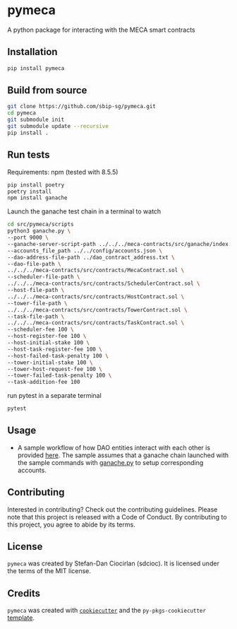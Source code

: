 # pymeca

A python package for interacting with the MECA smart contracts

## Installation

```bash
pip install pymeca
```

## Build from source

```bash
git clone https://github.com/sbip-sg/pymeca.git
cd pymeca
git submodule init
git submodule update --recursive
pip install .
```

## Run tests

Requirements: npm (tested with 8.5.5)

```bash
pip install poetry
poetry install
npm install ganache
```

Launch the ganache test chain in a terminal to watch

```bash
cd src/pymeca/scripts
python3 ganache.py \
--port 9000 \
--ganache-server-script-path ../../../meca-contracts/src/ganache/index.js \
--accounts_file_path ../../config/accounts.json \
--dao-address-file-path ../dao_contract_address.txt \
--dao-file-path \
../../../meca-contracts/src/contracts/MecaContract.sol \
--scheduler-file-path \
../../../meca-contracts/src/contracts/SchedulerContract.sol \
--host-file-path \
../../../meca-contracts/src/contracts/HostContract.sol \
--tower-file-path \
../../../meca-contracts/src/contracts/TowerContract.sol \
--task-file-path \
../../../meca-contracts/src/contracts/TaskContract.sol \
--scheduler-fee 100 \
--host-register-fee 100 \
--host-initial-stake 100 \
--host-task-register-fee 100 \
--host-failed-task-penalty 100 \
--tower-initial-stake 100 \
--tower-host-request-fee 100 \
--tower-failed-task-penalty 100 \
--task-addition-fee 100
```

run pytest in a separate terminal

```bash
pytest
```

## Usage

- A sample workflow of how DAO entities interact with each other is provided [here](./sample/sample.py). The sample assumes that a ganache chain launched with the sample commands with [ganache.py](./src/pymeca/scripts/ganache.py) to setup corresponding accounts.

## Contributing

Interested in contributing? Check out the contributing guidelines. Please note that this project is released with a Code of Conduct. By contributing to this project, you agree to abide by its terms.

## License

`pymeca` was created by Stefan-Dan Ciocirlan (sdcioc). It is licensed under the terms of the MIT license.

## Credits

`pymeca` was created with [`cookiecutter`](https://cookiecutter.readthedocs.io/en/latest/) and the `py-pkgs-cookiecutter` [template](https://github.com/py-pkgs/py-pkgs-cookiecutter).
